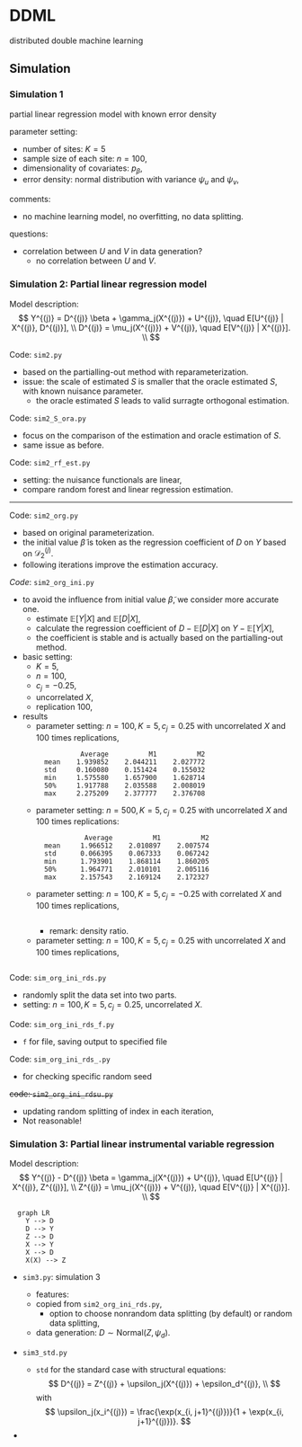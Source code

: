 # DDML
distributed double machine learning




## Simulation 

### Simulation 1

partial linear regression model with known error density

parameter setting: 
- number of sites: $K = 5$
- sample size of each site: $n = 100$,
- dimensionality of covariates: $p_\beta$, 
- error density: normal distribution with variance $\psi_u$ and $\psi_v$, 

comments: 
- no machine learning model, no overfitting, no data splitting.


questions: 
- correlation between $U$ and $V$ in data generation?
  - no correlation between $U$ and $V$.

### Simulation 2: Partial linear regression model

Model description: 
$$
    Y^{(j)} = D^{(j)} \beta + \gamma_j(X^{(j)}) + U^{(j)}, \quad E[U^{(j)} | X^{(j)}, D^{(j)}], \\
    D^{(j)} = \mu_j(X^{(j)}) + V^{(j)}, \quad E[V^{(j)} | X^{(j)}]. \\
$$

Code: `sim2.py`
- based on the partialling-out method with reparameterization.
- issue: the scale of estimated $S$ is smaller that the oracle estimated $S$, with known nuisance parameter.
  - the oracle estimated $S$ leads to valid surragte orthogonal estimation.

Code: `sim2_S_ora.py`
- focus on the comparison of the estimation and oracle estimation of $S$.
- same issue as before.

Code: `sim2_rf_est.py`
- setting: the nuisance functionals are linear,
- compare random forest and linear regression estimation.

---

Code: `sim2_org.py`
- based on original parameterization.
- the initial value $\tilde\beta$ is token as the regression coefficient of $D$ on $Y$ based on $\mathcal{D}_2^{(j)}$.
- following iterations improve the estimation accuracy.

*Code*: `sim2_org_ini.py`
- to avoid the influence from initial value $\tilde\beta$, we consider more accurate one.
  - estimate $\mathbb{E}[Y|X]$ and $\mathbb{E}[D|X]$, 
  - calculate the regression coefficient of $D - \mathbb{E}[D|X]$ on $Y - \mathbb{E}[Y|X]$,
  - the coefficient is stable and is actually based on the partialling-out method.
- basic setting: 
  - $K = 5$, 
  - $n = 100$, 
  - $c_j = -0.25$, 
  - uncorrelated $X$,  
  - replication $100$, 
- results 
  - parameter setting: $n = 100, K = 5, c_j = 0.25$ with uncorrelated $X$ and $100$ times replications,
    ```
               Average          M1          M2
      mean    1.939852    2.044211    2.027772
      std     0.160080    0.151424    0.155032
      min     1.575580    1.657900    1.628714
      50%     1.917788    2.035588    2.008019
      max     2.275209    2.377777    2.376708
    ```
  - parameter setting: $n=500, K=5, c_j = 0.25$ with uncorrelated $X$ and $100$ times replications:
      ```
                  Average          M1          M2
        mean     1.966512    2.010897    2.007574
        std      0.066395    0.067333    0.067242
        min      1.793901    1.868114    1.860205
        50%      1.964771    2.010101    2.005116
        max      2.157543    2.169124    2.172327 
      ```
  - parameter setting: $n = 100, K = 5, c_j = -0.25$ with correlated $X$ and $100$ times replications,
    ```
    ```
    - remark: density ratio.
  - parameter setting: $n = 100, K = 5, c_j = 0.25$ with uncorrelated $X$ and $100$ times replications,
    ```
    ```

Code: `sim_org_ini_rds.py`
- randomly split the data set into two parts.
- setting: $n = 100, K = 5, c_j = 0.25$, uncorrelated $X$.

Code: `sim_org_ini_rds_f.py`
- `f` for file, saving output to specified file

Code: `sim_org_ini_rds_.py`
- for checking specific random seed


~~code: `sim2_org_ini_rdsu.py`~~
- updating random splitting of index in each iteration,
- Not reasonable!


### Simulation 3: Partial linear instrumental variable regression

Model description: 
$$
    Y^{(j)} - D^{(j)} \beta = \gamma_j(X^{(j)}) + U^{(j)}, \quad E[U^{(j)} | X^{(j)}, Z^{(j)}], \\
    Z^{(j)} = \mu_j(X^{(j)}) + V^{(j)}, \quad E[V^{(j)} | X^{(j)}]. \\
$$


```mermaid
  graph LR
    Y --> D
    D --> Y
    Z --> D
    X --> Y
    X --> D
    X(X) --> Z
```


- `sim3.py`: simulation 3
  - features: 
  - copied from `sim2_org_ini_rds.py`,
    - option to choose nonrandom data splitting (by default) or random data splitting,
  - data generation: $D \sim \text{Normal}(Z, \psi_d)$.

- `sim3_std.py`
  - `std` for the standard case with structural equations: 
    $$
      D^{(j)} = Z^{(j)} + \upsilon_j(X^{(j)}) + \epsilon_d^{(j)}, \\
    $$
    with 
    $$
      \upsilon_j(x_i^{(j)}) = \frac{\exp(x_{i, j+1}^{(j)})}{1 + \exp(x_{i, j+1}^{(j)})}.
    $$
- 


